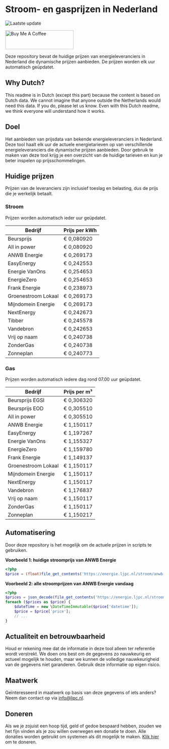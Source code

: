 # Stroom- en gasprijzen in Nederland

![Laatste update](https://img.shields.io/badge/laatste%20update-2025--09--02%2001%3A00%20CET-brightgreen)

<a href="https://www.buymeacoffee.com/Lars-" target="_blank"><img src="https://cdn.buymeacoffee.com/buttons/v2/default-orange.png" alt="Buy Me A Coffee" height="60" style="height: 60px !important;width: 217px !important;" ></a>

Deze repository bevat de huidige prijzen van energieleveranciers in Nederland die dynamische prijzen aanbieden. De prijzen worden elk uur automatisch geüpdatet.

## Why Dutch?

This readme is in Dutch (except this part) because the content is based on Dutch data. We cannot imagine that anyone outside the Netherlands would need this data. If you do, please let us know. Even with this Dutch readme, we think
everyone will understand how it works.

## Doel

Het aanbieden van prijsdata van bekende energieleveranciers in Nederland. Deze tool haalt elk uur de actuele energietarieven op van verschillende energieleveranciers die dynamische prijzen aanbieden. Door gebruik te maken van deze tool
krijg je een overzicht van de huidige tarieven en kun je beter inspelen op prijsschommelingen.

## Huidige prijzen

Prijzen van de leveranciers zijn inclusief toeslag en belasting, dus de prijs die je werkelijk betaalt.

### Stroom

Prijzen worden automatisch ieder uur geüpdatet.

 Bedrijf | Prijs per kWh 
---------|---------------
Beursprijs | € 0,080920
All in power | € 0,080920
ANWB Energie | € 0,269173
EasyEnergy | € 0,242553
Energie VanOns | € 0,254653
EnergieZero | € 0,254653
Frank Energie | € 0,238973
Groenestroom Lokaal | € 0,269173
Mijndomein Energie | € 0,269173
NextEnergy | € 0,242673
Tibber | € 0,245578
Vandebron | € 0,242653
Vrij op naam | € 0,240738
ZonderGas | € 0,240738
Zonneplan | € 0,240773


### Gas

Prijzen worden automatisch iedere dag rond 07.00 uur geüpdatet.

 Bedrijf | Prijs per m³ 
---------|--------------
Beursprijs EGSI | € 0,306320
Beursprijs EOD | € 0,305510
All in power | € 0,305510
ANWB Energie | € 1,150117
EasyEnergy | € 1,197267
Energie VanOns | € 1,155327
EnergieZero | € 1,159780
Frank Energie | € 1,149137
Groenestroom Lokaal | € 1,150117
Mijndomein Energie | € 1,150117
NextEnergy | € 1,150117
Vandebron | € 1,176837
Vrij op naam | € 1,150117
ZonderGas | € 1,150117
Zonneplan | € 1,150217


## Automatisering

Door deze repository is het mogelijk om de actuele prijzen in scripts te gebruiken.

**Voorbeeld 1: huidige stroomprijs van ANWB Energie**

```php
<?php
$price = (float)file_get_contents('https://energie.ljpc.nl/stroom/anwb-energie-nu.txt');

```

**Voorbeeld 2: alle stroomprijzen van ANWB Energie vandaag**

```php
<?php
$prices = json_decode(file_get_contents('https://energie.ljpc.nl/stroom/all-in-power-vandaag.json'),true);
foreach ($prices as $price) {
    $dateTime = new \DateTimeImmutable($price['datetime']);
    $price = $price['price'];
    // ...
}
```

## Actualiteit en betrouwbaarheid

Houd er rekening mee dat de informatie in deze tool alleen ter referentie wordt verstrekt. We doen ons best om de gegevens zo nauwkeurig en actueel mogelijk te houden, maar we kunnen de volledige nauwkeurigheid van de gegevens niet
garanderen. Gebruik deze informatie op eigen risico.

## Maatwerk

Geïnteresseerd in maatwerk op basis van deze gegevens of iets anders? Neem dan contact op
via [info@ljpc.nl](mailto:info@ljpc.nl?subject=Energie%20prijzen).

## Doneren

Als we je zojuist een hoop tijd, geld of gedoe bespaard hebben, zouden we het fijn vinden als je zou willen overwegen een
donatie te doen. Alle donaties worden gebruikt om systemen als dit mogelijk te
maken. [Klik hier](https://www.buymeacoffee.com/Lars-) om te doneren.
